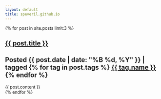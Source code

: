 ```yaml
---
layout: default
title: speveril.github.io
---
```


<div class="posts">
    {% for post in site.posts limit:3 %}
        <article>
            <h1 class="post-title"><a href="{{ post.url }}">{{ post.title }}</a></h1>
            <h2 class="date">Posted {{ post.date | date: "%B %d, %Y" }} | tagged
                {% for tag in post.tags %}
                    <a href="/tag/{{ tag.name }}">{{ tag.name }}</a>
                {% endfor %}
            </h2>
            {{ post.content }}
        </article>
    {% endfor %}
</div>